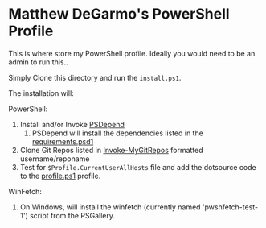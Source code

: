 # Matthew DeGarmo's PowerShell Profile
This is where store my PowerShell profile.
Ideally you would need to be an admin to run this..

Simply Clone this directory and run the `install.ps1`.

The installation will:

PowerShell:
1. Install and/or Invoke [PSDepend](https://github.com/RamblingCookieMonster/PSDepend)
   1. PSDepend will install the dependencies listed in the [requirements.psd1](https://github.com/matthewjdegarmo/dotfiles/blob/main/.config/PowerShell/requirements.psd1)
2. Clone Git Repos listed in [Invoke-MyGitRepos](./Install-MyGitRepos.ps1) formatted username/reponame
3. Test for `$Profile.CurrentUserAllHosts` file and add the dotsource code to the [profile.ps1](https://github.com/matthewjdegarmo/dotfiles/blob/main/.config/PowerShell/profile.ps1) profile.

WinFetch:
1. On Windows, will install the winfetch (currently named 'pwshfetch-test-1') script from the PSGallery.
